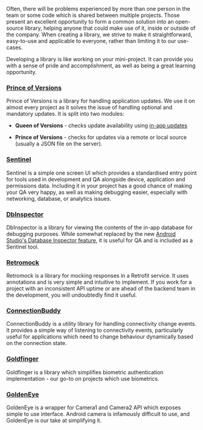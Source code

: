 
Often, there will be problems experienced by more than one person in the team or some code which is shared between multiple projects. Those present an excellent opportunity to form a common solution into an open-source library, helping anyone that could make use of it, inside or outside of the company. When creating a library, we strive to make it straightforward, easy-to-use and applicable to everyone, rather than limiting it to our use-cases. 

Developing a library is like working on your mini-project. It can provide you with a sense of pride and accomplishment, as well as being a great learning opportunity.

### [Prince of Versions](https://github.com/infinum/Android-Prince-of-Versions)
Prince of Versions is a library for handling application updates. We use it on almost every project as it solves the issue of handling optional and mandatory updates. 
It is split into two modules: 

* **Queen of Versions** - checks update availability using [in-app updates](https://developer.android.com/guide/playcore/in-app-updates)

* **Prince of Versions** - checks for updates via a remote or local source (usually a JSON file on the server).

### [Sentinel](https://github.com/infinum/android-sentinel)

Sentinel is a simple one screen UI which provides a standardised entry point for tools used in development and QA alongside device, application and permissions data. Including it in your project has a good chance of making your QA very happy, as well as making debugging easier, especially with networking, database, or analytics issues.

### [DbInspector](https://github.com/infinum/android_dbinspector)

DbInspector is a library for viewing the contents of the in-app database for debugging purposes. While somewhat replaced by the new [Android Studio's Database Inspector feature](https://developer.android.com/studio/preview/features#database-inspector), it is useful for QA and is included as a Sentinel tool.

### [Retromock](https://github.com/infinum/Retromock)

Retromock is a library for mocking responses in a Retrofit service. It uses annotations and is very simple and intuitive to implement. If you work for a project with an inconsistent API uptime or are ahead of the backend team in the development, you will undoubtedly find it useful. 

### [ConnectionBuddy](https://github.com/zplesac/android_connectionbuddy)

ConnectionBuddy is a utility library for handling connectivity change events. It provides a simple way of listening to connectivity events, particularly useful for applications which need to change behaviour dynamically based on the connection state.

### [Goldfinger](https://github.com/infinum/Android-Goldfinger)

Goldfinger is a library which simplifies biometric authentication implementation - our go-to on projects which use biometrics.

### [GoldenEye](https://github.com/infinum/Android-GoldenEye)

GoldenEye is a wrapper for Camera1 and Camera2 API which exposes simple to use interface. Android camera is infamously difficult to use, and GoldenEye is our take at simplifying it.
